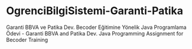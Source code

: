 # OgrenciBilgiSistemi-Garanti-Patika
Garanti BBVA ve Patika Dev. Becoder Eğitimine Yönelik Java Programlama Ödevi - Garanti BBVA and Patika Dev. Java Programming Assignment for Becoder Training
